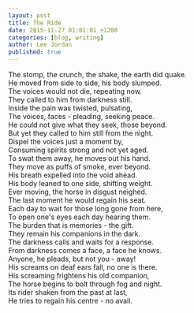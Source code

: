 ```yaml
---
layout: post
title: The Ride
date: 2015-11-27 01:01:01 +1200
categories: [blog, writing]
author: Lee Jordan
published: true
---
```


The stomp, the crunch, the shake, the earth did quake.<br>
He moved from side to side, his body slumped.<br>
The voices would not die, repeating now.<br>
They called to him from darkness still.<br>
Inside the pain was twisted, pulsating,<br>
The voices, faces - pleading, seeking peace.<br>
He could not give what they seek, those beyond.<br>
But yet they called to him still from the night.<br>
Dispel the voices just a moment by,<br>
Consuming spirits strong and not yet aged.<br>
To swat them away, he moves out his hand.<br>
They move as puffs of smoke, ever beyond.<br>
His breath expelled into the void ahead.<br>
His body leaned to one side, shifting weight.<br>
Ever moving, the horse in disgust neighed.<br>
The last moment he would regain his seat.<br>
Each day to wait for those long gone from here,<br>
To open one's eyes each day hearing them.<br>
The burden that is memories - the gift.<br>
They remain his companions in the dark.<br>
The darkness calls and waits for a response.<br>
From darkness comes a face, a face he knows.<br>
Anyone, he pleads, but not you - away!<br>
His screams on deaf ears fall, no one is there.<br>
His screaming frightens his old companion,<br>
The horse begins to bolt through fog and night.<br>
Its rider shaken from the past at last,<br>
He tries to regain his centre - no avail.<br>
